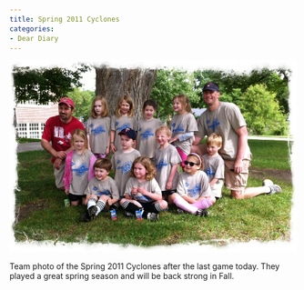 ```yaml
---
title: Spring 2011 Cyclones
categories:
- Dear Diary
---
```


![](/assets/posts/2011/spring-2011-cyclones.jpg)
  



Team photo of the Spring 2011 Cyclones after the last game today. They played a great spring season and will be back strong in Fall.
